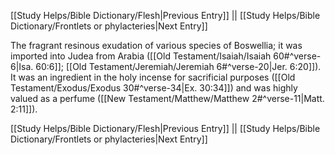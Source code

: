 [[Study Helps/Bible Dictionary/Flesh|Previous Entry]]  ||  [[Study Helps/Bible Dictionary/Frontlets or phylacteries|Next Entry]]

 The fragrant resinous exudation of various species of Boswellia; it was imported into Judea from Arabia ([[Old Testament/Isaiah/Isaiah 60#^verse-6|Isa. 60:6]]; [[Old Testament/Jeremiah/Jeremiah 6#^verse-20|Jer. 6:20]]). It was an ingredient in the holy incense for sacrificial purposes ([[Old Testament/Exodus/Exodus 30#^verse-34|Ex. 30:34]]) and was highly valued as a perfume ([[New Testament/Matthew/Matthew 2#^verse-11|Matt. 2:11]]).

[[Study Helps/Bible Dictionary/Flesh|Previous Entry]]  ||  [[Study Helps/Bible Dictionary/Frontlets or phylacteries|Next Entry]]